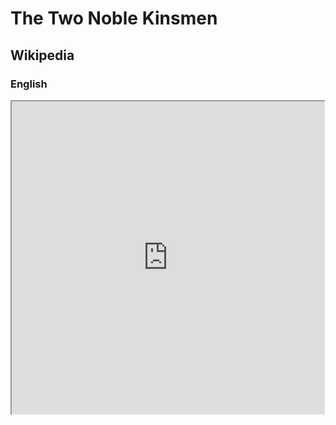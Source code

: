 # The Two Noble Kinsmen

## Wikipedia

### English

<iframe src="https://en.m.wikipedia.org/wiki/The_Two_Noble_Kinsmen" style="height: 500px; width: 500px"></iframe>